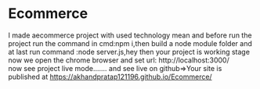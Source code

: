 # Ecommerce
I made aecommerce project with  used technology mean and before run the project  run the command in cmd:npm i,then build a node module folder and at last run command
:node server.js,hey then your project is working stage
now we open the chrome browser and set url: http://localhost:3000/   
now see project live mode.......
and see live on github=>Your site is published at https://akhandpratap121196.github.io/Ecommerce/

